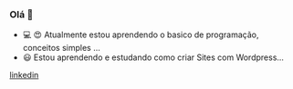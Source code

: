 
<!--
**Lucianevianagbi/Lucianevianagbi** is a ✨ _special_ ✨ repository because its `README.md` (this file) appears on your GitHub profile.

Here are some ideas to get you started:

- 🔭 I’m currently working on ...
- 🌱 I’m currently learning ...
- 👯 I’m looking to collaborate on ...
- 🤔 I’m looking for help with ...
- 💬 Ask me about ...
- 📫 How to reach me: ...
- 😄 Pronouns: ...
- ⚡ Fun fact: ...
-->


### Olá 👋

- 💻 😍 Atualmente estou aprendendo o  basico de programação, conceitos simples ...
- 😃 Estou  aprendendo e estudando como criar Sites com Wordpress...

[linkedin](https://www.linkedin.com/in/luciane-viana-38890a182?lipi=urn%3Ali%3Apage%3Ad_flagship3_profile_view_base_contact_details%3Bwh6PY5XDSTiXtWf88CG0Qw%3D%3D/)
